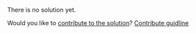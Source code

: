 
There is no solution yet.

Would you like to [contribute to the solution](https://github.com/BFEdev/BFE.dev-solutions/blob/main/css/gradient-text_en.md)? [Contribute guidline](https://github.com/BFEdev/BFE.dev-solutions#how-to-contribute)
